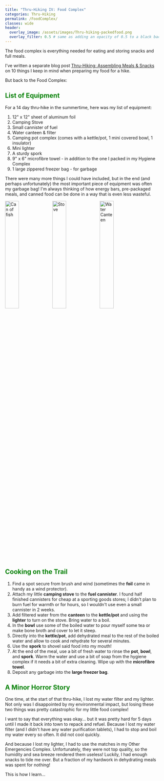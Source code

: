 ```yaml
---
title: "Thru-Hiking IV: Food Complex"
categories: Thru-Hiking
permalink: /FoodComplex/
classes: wide
header:
  overlay_image: /assets/images/Thru-hiking-packedfood.png
  overlay_filter: 0.5 # same as adding an opacity of 0.5 to a black background
---
```


The food complex is everything needed for eating and storing snacks and full meals. 

I've written a separate blog post <a href="/_posts/2025-01-21-FoodAssembly.md">Thru-Hiking: Assembling Meals & Snacks</a> on 10 things I keep in mind when preparing my food for a hike. 

But back to the Food Complex: 

<h2 style="color: green;">List of Equipment</h2>

For a 14 day thru-hike in the summertime, here was my list of equipment: 
<ol>
    <li>12" x 12" sheet of aluminum foil</li>
    <li>Camping Stove</li>
    <li>Small cannister of fuel</li>
    <li>Water canteen & filter</li>
    <li>Camping pot complex (comes with a kettle/pot, 1 mini covered bowl, 1 insulator)</li>
    <li>Mini lighter</li>
    <li>A sturdy spork</li>
    <li>9" x 6" microfibre towel - in addition to the one I packed in my Hygiene Complex</li>
    <li>1 large zippered freezer bag - for garbage</li>
</ol>

There were many more things I could have included, but in the end (and perhaps unfortunately) the most important piece of equipment was often my garbage bag! I'm always thinking of how energy bars, pre-packaged meals, and canned food can be done in a way that is even less wasteful.  

<img src="{{ site.baseurl }}/assets/images/Thru-hiking-food-fish.png" style="width: 30%; height: auto;" alt="Can of fish">
<img src="{{ site.baseurl }}/assets/images/Thru-hiking-stove.png" style="width: 30%; height: auto;" alt="Stove">
<img src="{{ site.baseurl }}/assets/images/Thru-hiking-waterrefill.png" style="width: 30%; height: auto;" alt="Water Canteen">

<h2 style="color: green;">Cooking on the Trail</h2>

<ol>
    <li>Find a spot secure from brush and wind (sometimes the <b>foil</b> came in handy as a wind protector).</li>
    <li>Attach my little <b>camping stove</b> to the <b>fuel cannister</b>. I found half finished cannisters for cheap at a sporting goods stores; I didn't plan to burn fuel for warmth or for hours, so I wouldn't use even a small cannister in 2 weeks.</li>
    <li>Add filtered water from the <b>canteen</b> to the <b>kettle/pot</b> and using the <b>lighter</b> to turn on the stove. Bring water to a boil.</li>
    <li>In the <b>bowl</b> use some of the boiled water to pour myself some tea or make bone broth and cover to let it steep.</li>
    <li>Directly into the <b>kettle/pot</b>, add dehydrated meal to the rest of the boiled water and allow to cook and rehydrate for several minutes.</li> 
    <li>Use the <b>spork</b> to shovel said food into my mouth!</li>
    <li>At the end of the meal, use a bit of fresh water to rinse the <b>pot</b>, <b>bowl</b>, and <b>spork</b>. Warm the water and use a bit of soap from the hygiene complex if it needs a bit of extra cleaning. Wipe up with the <b>microfibre towel</b>.</li>
    <li>Deposit any garbage into the <b>large freezer bag</b>.</li>
</ol>

<h2 style="color: green;">A Minor Horror Story</h2>

One time, at the start of that thru-hike, I lost my water filter and my lighter. Not only was I disappointed by my environmental impact, but losing these two things was pretty catastrophic for my little food complex! 

I want to say that everything was okay... but it was pretty hard for 5 days until I made it back into town to repack and refuel. Because I lost my water filter (and I didn't have any water purification tablets), I had to stop and boil my water every so often. It did not cool quickly. 

And because I lost my lighter, I had to use the matches in my Other Emergencies Complex. Unfortunately, they were not top quality, so the humidity and sea breeze rendered them useless! Luckily, I had enough snacks to tide me over. But a fraction of my hardwork in dehydrating meals was spent for nothing! 

This is how I learn... 